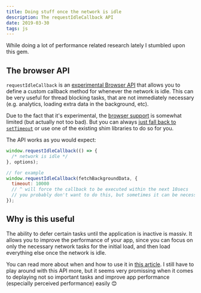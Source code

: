 ```yaml
---
title: Doing stuff once the network is idle
description: The requestIdleCallback API
date: 2019-03-30
tags: js
---
```


While doing a lot of performance related research lately I stumbled upon this gem.

## The browser API

`requestIdleCallback` is an [experimental Browser API](https://developer.mozilla.org/en-US/docs/Web/API/Window/requestIdleCallback) that allows you to define a custom callback method for whenever the network is idle. This can be very useful for thread blocking tasks, that are not immediately necessary (e.g. analytics, loading extra data in the background, etc).

Due to the fact that it's experimental, the [browser support](https://caniuse.com/#search=requestIdleCallback) is somewhat limited (but actually not too bad). But you can always [just fall back to `setTimeout`](https://developer.mozilla.org/en-US/docs/Web/API/Background_Tasks_API#Falling_back_to_setTimeout) or use one of the existing shim libraries to do so for you.

The API works as you would expect:

```js
window.requestIdleCallback(() => {
  /* network is idle */
}, options);

// for example
window.requestIdleCallback(fetchBackgroundData, {
  timeout: 10000
  // ^ will force the callback to be executed within the next 10secs
  // you probably don't want to do this, but sometimes it can be necessary
});
```

## Why is this useful

The ability to defer certain tasks until the application is inactive is massiv. It allows you to improve the performance of your app, since you can focus on only the necessary network tasks for the initial load, and then load everything else once the network is idle.

You can read more about when and how to use it in [this article](https://developers.google.com/web/updates/2015/08/using-requestidlecallback). I still have to play around with this API more, but it seems very promissing when it comes to deplaying not so important tasks and improve app performance (especially perceived performance) easily 😊
